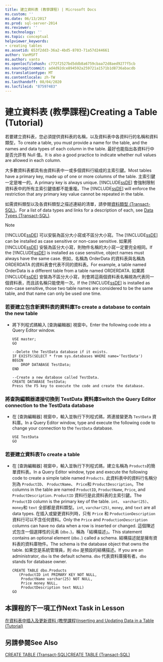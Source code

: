 ```yaml
---
title: 建立資料表 (教學課程) | Microsoft Docs
ms.custom: ''
ms.date: 06/13/2017
ms.prod: sql-server-2014
ms.reviewer: ''
ms.technology: ''
ms.topic: conceptual
helpviewer_keywords:
- creating tables
ms.assetid: 653f2dd3-36a2-4bd5-8703-71a57d244661
author: VanMSFT
ms.author: vanto
ms.openlocfilehash: c772f2527bd5ddb8a6759cbaa72d8aed9277f5cb
ms.sourcegitcommit: ad4d92dce894592a259721a1571b1d8736abacdb
ms.translationtype: MT
ms.contentlocale: zh-TW
ms.lasthandoff: 08/04/2020
ms.locfileid: "87597483"
---
```

# <a name="creating-a-table-tutorial"></a><span data-ttu-id="9690d-102">建立資料表 (教學課程)</span><span class="sxs-lookup"><span data-stu-id="9690d-102">Creating a Table (Tutorial)</span></span>
  <span data-ttu-id="9690d-103">若要建立資料表，您必須提供資料表的名稱，以及資料表中各資料行的名稱和資料類型，</span><span class="sxs-lookup"><span data-stu-id="9690d-103">To create a table, you must provide a name for the table, and the names and data types of each column in the table.</span></span> <span data-ttu-id="9690d-104">最好也能指出各資料行中是否允許有 Null 值。</span><span class="sxs-lookup"><span data-stu-id="9690d-104">It is also a good practice to indicate whether null values are allowed in each column.</span></span>  
  
 <span data-ttu-id="9690d-105">大多數資料表都具有由資料表中一或多個資料行組成的主索引鍵。</span><span class="sxs-lookup"><span data-stu-id="9690d-105">Most tables have a primary key, made up of one or more columns of the table.</span></span> <span data-ttu-id="9690d-106">主索引鍵一定是唯一的。</span><span class="sxs-lookup"><span data-stu-id="9690d-106">A primary key is always unique.</span></span> <span data-ttu-id="9690d-107">[!INCLUDE[ssDE](../includes/ssde-md.md)] 會強制限制資料表中的所有主索引鍵值都不能重複。</span><span class="sxs-lookup"><span data-stu-id="9690d-107">The [!INCLUDE[ssDE](../includes/ssde-md.md)] will enforce the restriction that any primary key value cannot be repeated in the table.</span></span>  
  
 <span data-ttu-id="9690d-108">如需資料類型以及各資料類型之描述連結的清單，請參閱[資料類型 &#40;Transact-SQL&#41;](/sql/t-sql/data-types/data-types-transact-sql)。</span><span class="sxs-lookup"><span data-stu-id="9690d-108">For a list of data types and links for a description of each, see [Data Types &#40;Transact-SQL&#41;](/sql/t-sql/data-types/data-types-transact-sql).</span></span>  
  
> [!NOTE]  
>  <span data-ttu-id="9690d-109">[!INCLUDE[ssDE](../includes/ssde-md.md)] 可以安裝為區分大小寫或不區分大小寫。</span><span class="sxs-lookup"><span data-stu-id="9690d-109">The [!INCLUDE[ssDE](../includes/ssde-md.md)] can be installed as case sensitive or non-case sensitive.</span></span> <span data-ttu-id="9690d-110">如果將 [!INCLUDE[ssDE](../includes/ssde-md.md)] 安裝為區分大小寫，則物件名稱的大小寫一定要完全相同。</span><span class="sxs-lookup"><span data-stu-id="9690d-110">If the [!INCLUDE[ssDE](../includes/ssde-md.md)] is installed as case sensitive, object names must always have the same case.</span></span> <span data-ttu-id="9690d-111">例如，名稱為 OrderData 的資料表與名稱為 ORDERDATA 的資料表會代表不同的資料表。</span><span class="sxs-lookup"><span data-stu-id="9690d-111">For example, a table named OrderData is a different table from a table named ORDERDATA.</span></span> <span data-ttu-id="9690d-112">如果將 [!INCLUDE[ssDE](../includes/ssde-md.md)] 安裝為不區分大小寫，則會將這兩個資料表名稱視為代表同一個資料表，而且該名稱只能使用一次。</span><span class="sxs-lookup"><span data-stu-id="9690d-112">If the [!INCLUDE[ssDE](../includes/ssde-md.md)] is installed as non-case sensitive, those two table names are considered to be the same table, and that name can only be used one time.</span></span>  
  
### <a name="to-create-a-database-to-contain-the-new-table"></a><span data-ttu-id="9690d-113">若要建立包含新資料表的資料庫</span><span class="sxs-lookup"><span data-stu-id="9690d-113">To create a database to contain the new table</span></span>  
  
-   <span data-ttu-id="9690d-114">將下列程式碼輸入 [查詢編輯器] 視窗中。</span><span class="sxs-lookup"><span data-stu-id="9690d-114">Enter the following code into a Query Editor window.</span></span>  
  
    ```  
    USE master;  
    GO  
  
    --Delete the TestData database if it exists.  
    IF EXISTS(SELECT * from sys.databases WHERE name='TestData')  
    BEGIN  
        DROP DATABASE TestData;  
    END  
  
    --Create a new database called TestData.  
    CREATE DATABASE TestData;  
    Press the F5 key to execute the code and create the database.  
    ```  
  
### <a name="switch-the-query-editor-connection-to-the-testdata-database"></a><span data-ttu-id="9690d-115">將查詢編輯器連接切換到 TestData 資料庫</span><span class="sxs-lookup"><span data-stu-id="9690d-115">Switch the Query Editor connection to the TestData database</span></span>  
  
-   <span data-ttu-id="9690d-116">在 [查詢編輯器] 視窗中，輸入並執行下列程式碼，將連接變更為 `TestData` 資料庫。</span><span class="sxs-lookup"><span data-stu-id="9690d-116">In a Query Editor window, type and execute the following code to change your connection to the `TestData` database.</span></span>  
  
    ```  
    USE TestData  
    GO  
    ```  
  
### <a name="to-create-a-table"></a><span data-ttu-id="9690d-117">若要建立資料表</span><span class="sxs-lookup"><span data-stu-id="9690d-117">To create a table</span></span>  
  
-   <span data-ttu-id="9690d-118">在 [查詢編輯器] 視窗中，輸入並執行下列程式碼，建立名稱為 `Products`的簡單資料表。</span><span class="sxs-lookup"><span data-stu-id="9690d-118">In a Query Editor window, type and execute the following code to create a simple table named `Products`.</span></span> <span data-ttu-id="9690d-119">此資料表中的資料行名稱分別為 `ProductID`、 `ProductName`、 `Price`和 `ProductDescription`。</span><span class="sxs-lookup"><span data-stu-id="9690d-119">The columns in the table are named `ProductID`, `ProductName`, `Price`, and `ProductDescription`.</span></span> <span data-ttu-id="9690d-120">`ProductID` 資料行是此資料表的主索引鍵。</span><span class="sxs-lookup"><span data-stu-id="9690d-120">The `ProductID` column is the primary key of the table.</span></span> <span data-ttu-id="9690d-121">`int`、 `varchar(25)`、 `money`和 `text` 全部都是資料類型。</span><span class="sxs-lookup"><span data-stu-id="9690d-121">`int`, `varchar(25)`, `money`, and `text` are all data types.</span></span> <span data-ttu-id="9690d-122">在插入或變更資料列時，只有 `Price` 和 `ProductionDescription` 資料行可以不含任何資料。</span><span class="sxs-lookup"><span data-stu-id="9690d-122">Only the `Price` and `ProductionDescription` columns can have no data when a row is inserted or changed.</span></span> <span data-ttu-id="9690d-123">這個陳述式包含一個選擇性的元素 (`dbo.`)，稱為「結構描述」。</span><span class="sxs-lookup"><span data-stu-id="9690d-123">This statement contains an optional element (`dbo.`) called a schema.</span></span> <span data-ttu-id="9690d-124">結構描述就是擁有資料表的資料庫物件。</span><span class="sxs-lookup"><span data-stu-id="9690d-124">The schema is the database object that owns the table.</span></span> <span data-ttu-id="9690d-125">如果您是系統管理員，則 `dbo` 是預設的結構描述。</span><span class="sxs-lookup"><span data-stu-id="9690d-125">If you are an administrator, `dbo` is the default schema.</span></span> <span data-ttu-id="9690d-126">`dbo` 代表資料庫擁有者。</span><span class="sxs-lookup"><span data-stu-id="9690d-126">`dbo` stands for database owner.</span></span>  
  
    ```  
    CREATE TABLE dbo.Products  
       (ProductID int PRIMARY KEY NOT NULL,  
        ProductName varchar(25) NOT NULL,  
        Price money NULL,  
        ProductDescription text NULL)  
    GO  
    ```  
  
## <a name="next-task-in-lesson"></a><span data-ttu-id="9690d-127">本課程的下一項工作</span><span class="sxs-lookup"><span data-stu-id="9690d-127">Next Task in Lesson</span></span>  
 [<span data-ttu-id="9690d-128">在資料表中插入及更新資料 &#40;教學課程&#41;</span><span class="sxs-lookup"><span data-stu-id="9690d-128">Inserting and Updating Data in a Table &#40;Tutorial&#41;</span></span>](../t-sql/lesson-1-3-inserting-and-updating-data-in-a-table.md)  
  
## <a name="see-also"></a><span data-ttu-id="9690d-129">另請參閱</span><span class="sxs-lookup"><span data-stu-id="9690d-129">See Also</span></span>  
 [<span data-ttu-id="9690d-130">CREATE TABLE &#40;Transact-SQL&#41;</span><span class="sxs-lookup"><span data-stu-id="9690d-130">CREATE TABLE &#40;Transact-SQL&#41;</span></span>](/sql/t-sql/statements/create-table-transact-sql)  
  
  
